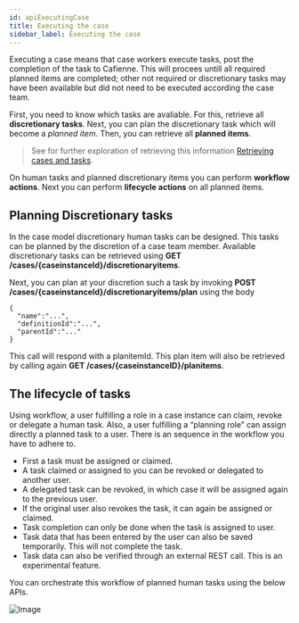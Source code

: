 ```yaml
---
id: apiExecutingCase
title: Executing the case
sidebar_label: Executing the case
---
```


Executing a case means that case workers execute tasks, post the completion of the task to Cafienne. This will procees untill all required planned items are completed; other not required or discretionary tasks may have been available but did not need to be executed according the case team. 

First, you need to know which tasks are avaliable. For this,  retrieve all **discretionary tasks**. Next, you can plan the discretionary task which will become a *planned item*. Then, you can retrieve all **planned items**.

> See for further exploration of retrieving this information [Retrieving cases and tasks](query-cases-tasks).

On human tasks and planned discretionary items you can perform **workflow actions**. Next you can perform **lifecycle actions** on all planned items. 

## Planning Discretionary tasks

In the case model discretionary human tasks can be designed. This tasks can be planned by the discretion of a case team member. Available discretionary tasks can be retrieved using **GET /cases/{caseinstanceId}/discretionaryitems**. 

Next, you can plan at your discretion such a task by invoking **POST /cases/{caseinstanceId}/discretionaryitems/plan** using the body
```ssh
{ 
  "name":"...", 
  "definitionId":"...", 
  "parentId":"..." 
}
```
This call will respond with a planitemId. This plan item will also be retrieved by calling again **GET /cases/{caseinstanceID}/planitems**. 

## The lifecycle of tasks

Using workflow, a user fulfilling a role in a case instance can claim, revoke or delegate a human task. Also, a user fulfilling a “planning role” can assign directly a planned task to a user. There is an sequence in the workflow you have to adhere to.
- First a task must be assigned or claimed. 
- A task claimed or assigned to you can be revoked or delegated to another user.
- A delegated task can be revoked, in which case it will be assigned again to the previous user.
- If the original user also revokes the task, it can again be assigned or claimed.
- Task completion can only be done when the task is assigned to user.
- Task data that has been entered by the user can also be saved temporarily. This will not complete the task.
- Task data can also be verified through an external REST call. This is an experimental feature.

You can orchestrate this workflow of planned human tasks using the below APIs.

![Image](assets/api/taskAPI.png)
